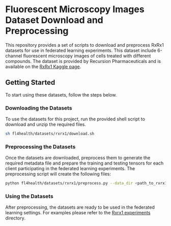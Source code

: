 # Fluorescent Microscopy Images Dataset Download and Preprocessing

This repository provides a set of scripts to download and preprocess RxRx1 datasets for use in federated learning experiments. This dataset include 6-channel fluorescent microscopy images of cells treated with different compounds. The dataset is provided by Recursion Pharmaceuticals and is available on the [RxRx1 Kaggle page](https://www.rxrx.ai/rxrx1).

## Getting Started

To start using these datasets, follow the steps below.


### Downloading the Datasets
To use the datasets for this project, run the provided shell script to download and unzip the required files.

```sh
sh fl4health/datasets/rxrx1/download.sh
```


### Preprocessing the Datasets

Once the datasets are downloaded, preprocess them to generate the required metadata file and prepare the training and testing tensors for each client participating in the federated learning experiments. The preprocessing script will create the following files:

```sh
python fl4health/datasets/rxrx1/preprocess.py --data_dir <path_to_rxrx1_data>
```

### Using the Datasets

After preprocessing, the datasets are ready to be used in the federated learning settings. For examples please refer to the [Rxrx1 experiments](research/rxrx1) directory.
